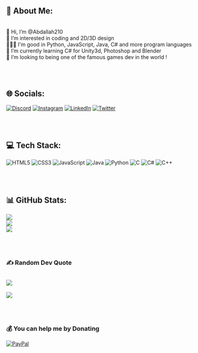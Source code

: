 ## 💫 About Me:

<br>👋 Hi, I’m @Abdallah210
<br>👀 I’m interested in coding and 2D/3D design
<br>👨🏽‍💻 I'm good in Python, JavaScript, Java, C# and more program languages
<br>🧊 I’m currently learning C# for Unity3d, Photoshop and Blender
<br>💞️ I’m looking to being one of the famous games dev in the world !

<br><br>


## 🌐 Socials:
[![Discord](https://img.shields.io/badge/Discord-%237289DA.svg?logo=discord&logoColor=white)](https://discord.gg/Abdallah#0866) 
[![Instagram](https://img.shields.io/badge/Instagram-%23E4405F.svg?logo=Instagram&logoColor=white)](https://instagram.com/abdallah_elfilali_) 
[![LinkedIn](https://img.shields.io/badge/LinkedIn-%230077B5.svg?logo=linkedin&logoColor=white)](https://www.linkedin.com/in/abdallah-el-filali-a788591ba/) 
[![Twitter](https://img.shields.io/badge/Twitter-%231DA1F2.svg?logo=Twitter&logoColor=white)](https://twitter.com/@Abdellah1999999) 

<br><br>

## 💻 Tech Stack:
![HTML5](https://img.shields.io/badge/html5-%23E34F26.svg?style=for-the-badge&logo=html5&logoColor=white)
![CSS3](https://img.shields.io/badge/css3-%231572B6.svg?style=for-the-badge&logo=css3&logoColor=white) 
![JavaScript](https://img.shields.io/badge/javascript-%23323330.svg?style=for-the-badge&logo=javascript&logoColor=%23F7DF1E)
![Java](https://img.shields.io/badge/-Java-F54343?style=for-the-badge&logo=data:icons/java.png&logoColor=white) 
![Python](https://img.shields.io/badge/python-3670A0?style=for-the-badge&logo=python&logoColor=ffdd54) 
![C](https://img.shields.io/badge/c-%2300599C.svg?style=for-the-badge&logo=c&logoColor=white) 
![C#](https://img.shields.io/badge/c%23-%23239120.svg?style=for-the-badge&logo=c-sharp&logoColor=white) 
![C++](https://img.shields.io/badge/c++-%2300599C.svg?style=for-the-badge&logo=c%2B%2B&logoColor=white)

<br><br>

## 📊 GitHub Stats:
![](https://github-readme-stats.vercel.app/api?username=Abdallah210&theme=dark&hide_border=false&include_all_commits=true&count_private=true)<br/>
![](https://github-readme-streak-stats.herokuapp.com/?user=Abdallah210&theme=dark&hide_border=false)<br/>
![](https://github-readme-stats.vercel.app/api/top-langs/?username=Abdallah210&theme=dark&hide_border=false&include_all_commits=true&count_private=true&layout=compact)

<br><br>

### ✍️ Random Dev Quote
![](https://quotes-github-readme.vercel.app/api?type=horizontal&theme=radical)
---
[![](https://visitcount.itsvg.in/api?id=Abdallah210&icon=5&color=0)](https://visitcount.itsvg.in)

<br><br>

### 💰 You can help me by Donating
  [![PayPal](https://img.shields.io/badge/PayPal-00457C?style=for-the-badge&logo=paypal&logoColor=white)](https://paypal.me/paypal.me/abdallah1999999) 
